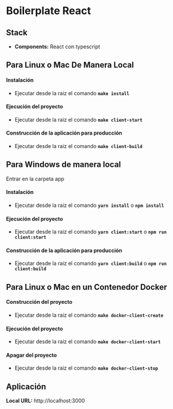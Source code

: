 # Boilerplate React

## Stack
  * **Components:** React con typescript

## Para Linux o Mac De Manera Local

#### Instalación
- Ejecutar desde la raiz el comando **`make install`**

#### Ejecución del proyecto
- Ejecutar desde la raiz el comando **`make client-start`**

#### Construcción de la aplicación para producción
- Ejecutar desde la raiz el comando **`make client-build`**

## Para Windows de manera local

Entrar en la carpeta app

#### Instalación
- Ejecutar desde la raiz el comando **`yarn install`** o **`npm install`**

#### Ejecución del proyecto
- Ejecutar desde la raiz el comando **`yarn client:start`** o **`npm run client:start`**

#### Construcción de la aplicación para producción
- Ejecutar desde la raiz el comando **`yarn client:build`** o **`npm run client:build`**


## Para Linux o Mac  en un Contenedor Docker

#### Construcción del proyecto
- Ejecutar desde la raiz el comando **`make docker-client-create`**

#### Ejecución del proyecto
- Ejecutar desde la raiz el comando **`make docker-client-start`**

#### Apagar del proyecto
- Ejecutar desde la raiz el comando **`make docker-client-stop`**




## Aplicación
**Local URL:** http://localhost:3000